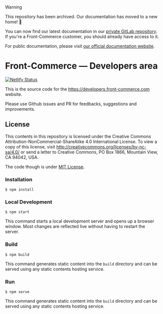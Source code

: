 > [!WARNING] 
> This repository has been archived. Our documentation has moved to a new home! 🏡
>
> You can now find our latest documentation in our [private GitLab repository](https://gitlab.blackswift.cloud/front-commerce/front-commerce/-/tree/main/docs/developers). If you're a Front-Commerce customer, you should already have access to it.
>
> For public documentation, please visit [our official documentation website](https://developers.front-commerce.com).

# Front-Commerce — Developers area

[![Netlify Status](https://api.netlify.com/api/v1/badges/83adbe80-06e7-4941-97d4-db3dca7590e8/deploy-status)](https://app.netlify.com/sites/heuristic-almeida-1a1f35/deploys)

This is the source code for the https://developers.front-commerce.com website.

Please use Github issues and PR for feedbacks, suggestions and improvements.

## License

This contents in this repository is licensed under the Creative Commons
Attribution-NonCommercial-ShareAlike 4.0 International License. To view a copy
of this license, visit http://creativecommons.org/licenses/by-nc-sa/4.0/ or send
a letter to Creative Commons, PO Box 1866, Mountain View, CA 94042, USA.

The code though is under
[MIT License](https://github.com/front-commerce/developers.front-commerce.com/blob/main/LICENSE.md).

### Installation

```
$ npm install
```

### Local Development

```
$ npm start
```

This command starts a local development server and opens up a browser window.
Most changes are reflected live without having to restart the server.

### Build

```
$ npm build
```

This command generates static content into the `build` directory and can be
served using any static contents hosting service.

### Run

```
$ npm serve
```

This command generates static content into the `build` directory and can be
served using any static contents hosting service.
